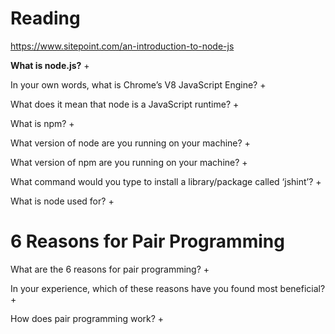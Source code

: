 # Reading


<a href="An Introduction to Node.js on sitepoint.com a href"> https://www.sitepoint.com/an-introduction-to-node-js</a>

<b>What is node.js?</b>
+ 

In your own words, what is Chrome’s V8 JavaScript Engine?
+ 

What does it mean that node is a JavaScript runtime?
+ 

What is npm?
+ 

What version of node are you running on your machine?
+ 

What version of npm are you running on your machine?
+ 

What command would you type to install a library/package called ‘jshint’?
+ 

What is node used for?
+ 

# 6 Reasons for Pair Programming

What are the 6 reasons for pair programming?
+ 

In your experience, which of these reasons have you found most beneficial?
+ 

How does pair programming work?
+ 
